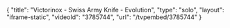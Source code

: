 {
    "title": "Victorinox - Swiss Army Knife - Evolution",
    "type": "solo",
    "layout": "iframe-static",
    "videoId": "3785744",
    "url": "\/tvpembed\/3785744"
}